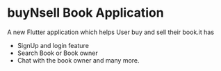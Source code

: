 # buyNsell Book Application

A new Flutter application  which helps User buy and sell their book.it has

* SignUp and login feature
* Search Book or Book owner 
* Chat with the book owner and many more.


